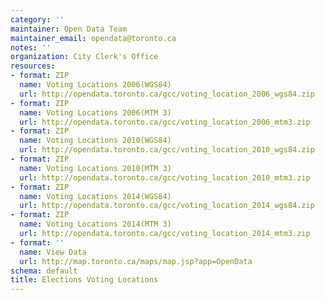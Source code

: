 ```yaml
---
category: ''
maintainer: Open Data Team
maintainer_email: opendata@toronto.ca
notes: ''
organization: City Clerk's Office
resources:
- format: ZIP
  name: Voting Locations 2006(WGS84)
  url: http://opendata.toronto.ca/gcc/voting_location_2006_wgs84.zip
- format: ZIP
  name: Voting Locations 2006(MTM 3)
  url: http://opendata.toronto.ca/gcc/voting_location_2006_mtm3.zip
- format: ZIP
  name: Voting Locations 2010(WGS84)
  url: http://opendata.toronto.ca/gcc/voting_location_2010_wgs84.zip
- format: ZIP
  name: Voting Locations 2010(MTM 3)
  url: http://opendata.toronto.ca/gcc/voting_location_2010_mtm3.zip
- format: ZIP
  name: Voting Locations 2014(WGS84)
  url: http://opendata.toronto.ca/gcc/voting_location_2014_wgs84.zip
- format: ZIP
  name: Voting Locations 2014(MTM 3)
  url: http://opendata.toronto.ca/gcc/voting_location_2014_mtm3.zip
- format: ''
  name: View Data
  url: http://map.toronto.ca/maps/map.jsp?app=OpenData
schema: default
title: Elections Voting Locations
---
```

